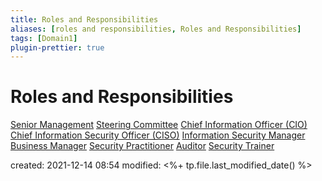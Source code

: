 ```yaml
---
title: Roles and Responsibilities
aliases: [roles and responsibilities, Roles and Responsibilities]
tags: [Domain1]
plugin-prettier: true
---
```


# Roles and Responsibilities

[Senior Management](Senior%20Management)
[Steering Committee](Steering%20Committee)
[Chief Information Officer (CIO)](Chief%20Information%20Officer%20(CIO))
[Chief Information Security Officer (CISO)](Chief%20Information%20Security%20Officer%20(CISO))
[Information Security Manager](Information%20Security%20Manager)
[Business Manager](Business%20Manager)
[Security Practitioner](Security%20Practitioner)
[Auditor](Auditor)
[Security Trainer](Security%20Trainer)


created: 2021-12-14 08:54
modified: <%+ tp.file.last_modified_date() %>